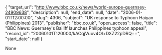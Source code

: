 {
  "target_url": "http://www.bbc.co.uk/news/world-europe-guernsey-24909638", 
  "description": null, 
  "end_date": null, 
  "date": "2006-01-01T12:00:00", 
  "slug": 4306, 
  "subject": "UK response to Typhoon Haiyan (Philippines) 2013", 
  "publisher": "bbc.co.uk", 
  "open_access": false, 
  "title": "BBC News: Guernsey's Bailiff launches Philippines typhoon appeal", 
  "record_id": "20060101T120000/kACqjVuov4Ol+DXZ22pDRQ==", 
  "start_date": null
}

None